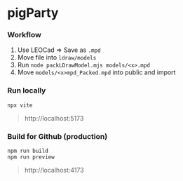 # pigParty

### Workflow

1. Use LEOCad => Save as `.mpd`
2. Move file into `ldraw/models`
3. Run `node packLDrawModel.mjs models/<x>.mpd`
4. Move `models/<x>mpd_Packed.mpd` into public and import

### Run locally
```
npx vite
```
> http://localhost:5173

### Build for Github (production)
```
npm run build
npm run preview
```

> http://localhost:4173
